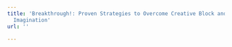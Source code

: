 ```yaml
---
title: 'Breakthrough!: Proven Strategies to Overcome Creative Block and Spark Your
  Imagination'
url: ''

---
```

